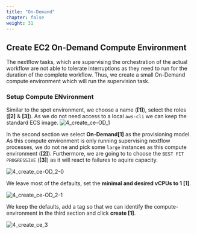 ```yaml
---
title: "On-Demand"
chapter: false
weight: 31
---
```


## Create EC2 On-Demand Compute Environment

The nextflow tasks, which are supervising the orchestration of the actual workflow are not able to tolerate interruptions as they need to run for the duration of the complete workflow.
Thus, we create a small On-Demand compute environment which will run the supervision task.

### Setup Compute ENvironment

Similar to the spot environment, we choose a name (**[1]**), select the roles (**[2]** & **[3]**). As we do not need access to a local `aws-cli` we can keep the standard ECS image.
![4_create_ce-OD_1](/images/nextflow-on-aws-batch/batch/4_create_ce-OD_1.png)

In the second section we select **On-Demand[1]** as the provisioning model. As this compute environment is only running supervising nextflow processes, we do not ne and pick some `large` instances as this compute environment (**[2]**).
Furthermore, we are going to to choose the `BEST FIT PROGRESSIVE` (**[3]**) as it will react to failures to aquire capacity.

![4_create_ce-OD_2-0](/images/nextflow-on-aws-batch/batch/4_create_ce-OD_2-0.png)

We leave most of the defaults, set the **minimal and desired vCPUs to 1 [1]**.

![4_create_ce-OD_2-1](/images/nextflow-on-aws-batch/batch/4_create_ce-OD_2-1.png)

We keep the defaults, add a tag so that we can identify the compute-environment in the third section and click **create [1]**.

![4_create_ce_3](/images/nextflow-on-aws-batch/batch/4_create_ce_3.png)
